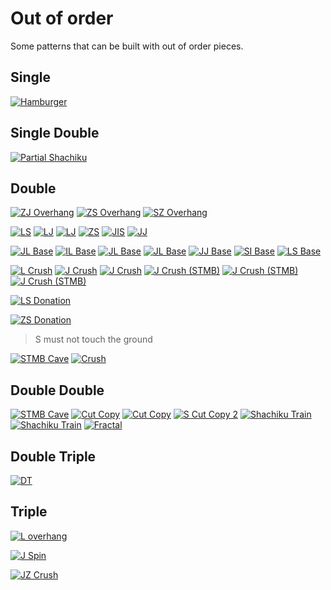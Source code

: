 Out of order
============

Some patterns that can be built with out of order pieces.

Single
-------

[![Hamburger](https://fumen-svg-server--eight041.repl.co/?data=v115%402gB8IeF8DeF8DeF8AeA8BeF8JeAgWJAIyehDVsZrDS%3FBAAAvhD0kB2ffWgf%2BqB)](https://harddrop.com/fumen/?v115@2gB8IeF8DeF8DeF8AeA8BeF8JeAgWJAIyehDVsZrDS?BAAAvhD0kB2ffWgf+qB)

Single Double
-------------

[![Partial Shachiku](https://fumen-svg-server--eight041.repl.co/?data=v115%402gA8FeD8FeC8GeD8AeB8BeH8AeB8JeAgWSAQCaeEpi%3FkTASIz0Dhl74DrACAAvhH6jB%2BifmifmnBNmfFmBAAAThB)](https://harddrop.com/fumen/?v115@2gA8FeD8FeC8GeD8AeB8BeH8AeB8JeAgWSAQCaeEpi?kTASIz0Dhl74DrACAAvhH6jB+ifmifmnBNmfFmBAAAThB)

Double
-------

[![ZJ Overhang](https://fumen-svg-server--eight041.repl.co/?data=v115%40bhH8AeA8JeAgWNA6P88Awm6rDS9jJEHBAAAvhCumQA%3FA8nfcnB)](https://harddrop.com/fumen/?v115@bhH8AeA8JeAgWNA6P88Awm6rDS9jJEHBAAAvhCumQA?A8nfcnB)
[![ZS Overhang](https://fumen-svg-server--eight041.repl.co/?data=v115%40bhH8AeA8JeAgWNAad88Awm6rDS9jJEHBAAAvhCcmQA%3FA3nfXnB)](https://harddrop.com/fumen/?v115@bhH8AeA8JeAgWNAad88Awm6rDS9jJEHBAAAvhCcmQA?A3nfXnB)
[![SZ Overhang](https://fumen-svg-server--eight041.repl.co/?data=v115%40HhF8DeF8DeH8AeA8JeAgWNAzn88Awm6rDS9jJEHBAA%3FAvhEXdBctfUof0nfMnB)](https://harddrop.com/fumen/?v115@HhF8DeF8DeH8AeA8JeAgWNAzn88Awm6rDS9jJEHBAA?AvhEXdBctfUof0nfMnB)

[![LS](https://fumen-svg-server--eight041.repl.co/?data=v115%40MhF8CeH8BeF8JeAgWCAMNBAAvhEifQAAXhf3lfXlff%3FqB)](https://harddrop.com/fumen/?v115@MhF8CeH8BeF8JeAgWCAMNBAAvhEifQAAXhf3lfXlff?qB)
[![LJ](https://fumen-svg-server--eight041.repl.co/?data=v115%40MhF8DeF8AeA8AeF8JeAgWCAs%2FAAAvhEifBemfmlfGq%3FfupB)](https://harddrop.com/fumen/?v115@MhF8DeF8AeA8AeF8JeAgWCAs/AAAvhEifBemfmlfGq?fupB)
[![LJ](https://fumen-svg-server--eight041.repl.co/?data=v115%40HhA8DeF8CeI8AeF8JeAgWCAs%2FAAAvhEyfBehf%2BlfWq%3FBAAA)](https://harddrop.com/fumen/?v115@HhA8DeF8CeI8AeF8JeAgWCAs/AAAvhEyfBehf+lfWq?BAAA)
[![ZS](https://fumen-svg-server--eight041.repl.co/?data=v115%40HhA8BeH8BeI8AeG8JeAgWCAaNBAAvhEcaB3bfXgffq%3FBAAA)](https://harddrop.com/fumen/?v115@HhA8BeH8BeI8AeG8JeAgWCAaNBAAvhEcaB3bfXgffq?BAAA)
[![JIS](https://fumen-svg-server--eight041.repl.co/?data=v115%40NhD8FeD8AeC8AeE8JeAgWDAKuzBAvhEOpBxfB%2FmfHm%3FfHlB)](https://harddrop.com/fumen/?v115@NhD8FeD8AeC8AeE8JeAgWDAKuzBAvhEOpBxfB/mfHm?fHlB)
[![JJ](https://fumen-svg-server--eight041.repl.co/?data=v115%40NhD8AeA8CeH8AeF8JeAgWCAq%2FAAAvhMKhQAAOkBTVB%3FqLBtWflWf9Wf9qflqBAAAecf%2BqfeqB)](https://harddrop.com/fumen/?v115@NhD8AeA8CeH8AeF8JeAgWCAq/AAAvhMKhQAAOkBTVB?qLBtWflWf9Wf9qflqBAAAecf+qfeqB)

[![JL Base](https://fumen-svg-server--eight041.repl.co/?data=v115%409gB8HeA8FeE8EeE8BeF8JeAgWJAqS88AQDbaEFBAAA%3FvhDmmBKqfiqfCrB)](https://harddrop.com/fumen/?v115@9gB8HeA8FeE8EeE8BeF8JeAgWJAqS88AQDbaEFBAAA?vhDmmBKqfiqfCrB)
[![IL Base](https://fumen-svg-server--eight041.repl.co/?data=v115%409gB8EeA8BeA8DeG8AeI8AeG8JeAgWJApS88AQDbaEF%3FBAAAvhDxcBKgfigfihQAA)](https://harddrop.com/fumen/?v115@9gB8EeA8BeA8DeG8AeI8AeG8JeAgWJApS88AQDbaEF?BAAAvhDxcBKgfigfihQAA)
[![JL Base](https://fumen-svg-server--eight041.repl.co/?data=v115%40zgB8HeA8IeA8DeF8DeI8AeE8JeAgWJAqS88AQDbaEF%3FBAAAvhFarBAAAOqfupfWvBAAA)](https://harddrop.com/fumen/?v115@zgB8HeA8IeA8DeF8DeI8AeE8JeAgWJAqS88AQDbaEF?BAAAvhFarBAAAOqfupfWvBAAA)
[![JL Base](https://fumen-svg-server--eight041.repl.co/?data=v115%40zgB8HeA8IeB8DeF8BeA8AeF8BeF8JeAgWJAqS88AQD%3FbaEFBAAAvhC6mBOqfuqB)](https://harddrop.com/fumen/?v115@zgB8HeA8IeB8DeF8BeA8AeF8BeF8JeAgWJAqS88AQD?baEFBAAAvhC6mBOqfuqB)
[![JJ Base](https://fumen-svg-server--eight041.repl.co/?data=v115%409gB8CeF8EeF8DeF8AeA8BeD8JeAgWJAqP88AQDbaEF%3FBAAAvhD2qfWrf%2BrBemB)](https://harddrop.com/fumen/?v115@9gB8CeF8EeF8DeF8AeA8BeD8JeAgWJAqP88AQDbaEF?BAAAvhD2qfWrf+rBemB)
[![SI Base](https://fumen-svg-server--eight041.repl.co/?data=v115%409gB8EeD8EeF8EeE8AeG8JeAgWJATO88AQDbaEFBAAA%3FvhF3hBxafJbfJlfhqfBrB)](https://harddrop.com/fumen/?v115@9gB8EeD8EeF8EeE8AeG8JeAgWJATO88AQDbaEFBAAA?vhF3hBxafJbfJlfhqfBrB)
[![LS Base](https://fumen-svg-server--eight041.repl.co/?data=v115%40DhB8IeC8AeB8CeF8DeD8JeAgWJAMd88AQDbaEFBAAA%3FvhEckQAAKgBvrfHrfnqB)](https://harddrop.com/fumen/?v115@DhB8IeC8AeB8CeF8DeD8JeAgWJAMd88AQDbaEFBAAA?vhEckQAAKgBvrfHrfnqB)

[![L Crush](https://fumen-svg-server--eight041.repl.co/?data=v115%40HhG8CeG8CeG8BeA8JeAgWJAMoo2AjLJbEIBAAAvhDT%3FdQAA6ofCtBAAA)](https://harddrop.com/fumen/?v115@HhG8CeG8CeG8BeA8JeAgWJAMoo2AjLJbEIBAAAvhDT?dQAA6ofCtBAAA)
[![J Crush](https://fumen-svg-server--eight041.repl.co/?data=v115%40HhG8CeG8CeH8LeAgWJAKoo2AjLJbEIBAAAvhDTdB%2Bt%3FfGtBAAA)](https://harddrop.com/fumen/?v115@HhG8CeG8CeH8LeAgWJAKoo2AjLJbEIBAAAvhDTdB+t?fGtBAAA)
[![J Crush](https://fumen-svg-server--eight041.repl.co/?data=v115%409gG8CeG8CeI8AeH8AeA8JeAgWJAKoo2AjLJbEIBAAA%3FvhDTYB%2BjfGoBAAA)](https://harddrop.com/fumen/?v115@9gG8CeG8CeI8AeH8AeA8JeAgWJAKoo2AjLJbEIBAAA?vhDTYB+jfGoBAAA)
[![J Crush (STMB)](https://fumen-svg-server--eight041.repl.co/?data=v115%409gE8EeF8CeI8AeI8AeA8JeAgWWAKoo2AjLJbEooo2A%3FFb%2BsCUkFSAylAAAvhEXdB%2BefejfmnBAAA)](https://harddrop.com/fumen/?v115@9gE8EeF8CeI8AeI8AeA8JeAgWWAKoo2AjLJbEooo2A?Fb+sCUkFSAylAAAvhEXdB+efejfmnBAAA)
[![J Crush (STMB)](https://fumen-svg-server--eight041.repl.co/?data=v115%408gE8EeF8CeI8AeI8AeB8JeAgWWAKoo2AjLJbEooo2A%3FFb%2BsCUkFSAylAAAvhEcZBTcB%2BifGnBAAA)](https://harddrop.com/fumen/?v115@8gE8EeF8CeI8AeI8AeB8JeAgWWAKoo2AjLJbEooo2A?Fb+sCUkFSAylAAAvhEcZBTcB+ifGnBAAA)
[![J Crush (STMB)](https://fumen-svg-server--eight041.repl.co/?data=v115%40zgF8CeG8BeH8BeH8AeJ8AeB8JeAgWWAKoo2AjLJbEo%3Foo2AFb%2BsCUkFSAylAAAvhDzSBuifOnBAAA)](https://harddrop.com/fumen/?v115@zgF8CeG8BeH8BeH8AeJ8AeB8JeAgWWAKoo2AjLJbEo?oo2AFb+sCUkFSAylAAAvhDzSBuifOnBAAA)

[![LS Donation](https://fumen-svg-server--eight041.repl.co/?data=v115%40NhD8EeF8AeA8BeE8JeAgWNAMd88AQmCKEBPONEOBAA%3FAvhDKkQAAXgBsqfkqB)](https://harddrop.com/fumen/?v115@NhD8EeF8AeA8BeE8JeAgWNAMd88AQmCKEBPONEOBAA?AvhDKkQAAXgBsqfkqB)

[![ZS Donation](https://fumen-svg-server--eight041.repl.co/?data=v115%403gB8GeB8HeC8AeC8CeH8AeH8JeAgWNAad88AQmCKEB%3FPONEOBAAAvhDMbB%2FkuRABOyTASIbMEGP98AQWhNEQBAAAfl%3FQFASeh1DUBAAAZfQDAFbkAA)](https://harddrop.com/fumen/?v115@3gB8GeB8HeC8AeC8CeH8AeH8JeAgWNAad88AQmCKEB?PONEOBAAAvhDMbB/kuRABOyTASIbMEGP98AQWhNEQBAAAfl?QFASeh1DUBAAAZfQDAFbkAA)
> S must not touch the ground

[![STMB Cave](https://fumen-svg-server--eight041.repl.co/?data=v115%40HhB8DeE8EeF8CeE8JeAgWLAzeW0BFbs2BBSdCAvhE8%3FhBOhBvqfnqfHrB)](https://harddrop.com/fumen/?v115@HhB8DeE8EeF8CeE8JeAgWLAzeW0BFbs2BBSdCAvhE8?hBOhBvqfnqfHrB)
[![Crush](https://fumen-svg-server--eight041.repl.co/?data=v115%409gB8DeE8EeG8BeG8AeG8JeAgWFAjLJbEIBAAAvhF8c%3FQAAOcBvlfPmfHmBAAA)](https://harddrop.com/fumen/?v115@9gB8DeE8EeG8BeG8AeG8JeAgWFAjLJbEIBAAAvhF8c?QAAOcBvlfPmfHmBAAA)

Double Double
-------------

[![STMB Cave](https://fumen-svg-server--eight041.repl.co/?data=v115%40HhE8EeE8EeE8OeAgWLAzeW0BFbs2BBSdCAvhD%2BtBXj%3FBqrBccB)](https://harddrop.com/fumen/?v115@HhE8EeE8EeE8OeAgWLAzeW0BFbs2BBSdCAvhD+tBXj?BqrBccB)
[![Cut Copy](https://fumen-svg-server--eight041.repl.co/?data=v115%40HhE8EeE8EeE8CeB8JeAgWKADA3TASI3LEwGCAAvhGG%3FoQAATeBXcB6dfSifKsfqrB)](https://harddrop.com/fumen/?v115@HhE8EeE8EeE8CeB8JeAgWKADA3TASI3LEwGCAAvhGG?oQAATeBXcB6dfSifKsfqrB)
[![Cut Copy](https://fumen-svg-server--eight041.repl.co/?data=v115%40RhD8FeD8CeC8JeAgWKADA3TASI3LEwGCAAvhIToQAA%3FGeBKrBugB3SfPYuBAyAAAAfsuDAFbkAAHiuBAyAAAAniQDA%3FFbkAA)](https://harddrop.com/fumen/?v115@RhD8FeD8CeC8JeAgWKADA3TASI3LEwGCAAvhIToQAA?GeBKrBugB3SfPYuBAyAAAAfsuDAFbkAAHiuBAyAAAAniQDA?FbkAA)
[![S Cut Copy 2](https://fumen-svg-server--eight041.repl.co/?data=v115%40HhA8EeE8EeF8AeG8JeAgWSAToo2ADA3TASI3LEwW98%3FAQbAAAvhD0fB3bBcmfEmB)](https://harddrop.com/fumen/?v115@HhA8EeE8EeF8AeG8JeAgWSAToo2ADA3TASI3LEwW98?AQbAAAvhD0fB3bBcmfEmB)
[![Shachiku Train](https://fumen-svg-server--eight041.repl.co/?data=v115%409gF8DeE8EeF8DeF8NeAgWQAz8bkDoeihEFbEwCyy1J%3FEvhC6tB%2FsfnsB)](https://harddrop.com/fumen/?v115@9gF8DeE8EeF8DeF8NeAgWQAz8bkDoeihEFbEwCyy1J?EvhC6tB/sfnsB)
[![Shachiku Train](https://fumen-svg-server--eight041.repl.co/?data=v115%403gB8IeE8DeF8DeG8BeG8JeAgWQAz8bkDoeihEFbEwC%3Fyy1JEvhEOkQAA6lfClfCqfaqB)](https://harddrop.com/fumen/?v115@3gB8IeE8DeF8DeG8BeG8JeAgWQAz8bkDoeihEFbEwC?yy1JEvhEOkQAA6lfClfCqfaqB)
[![Fractal](https://fumen-svg-server--eight041.repl.co/?data=v115%40RhB8FeG8AeA8AeB8JeAgWHAmLckD0isCAvhGUjBpZB%3F3lBsbBqmfSsf6sB)](https://harddrop.com/fumen/?v115@RhB8FeG8AeA8AeB8JeAgWHAmLckD0isCAvhGUjBpZB?3lBsbBqmfSsf6sB)

Double Triple
-------------

[![DT](https://fumen-svg-server--eight041.repl.co/?data=v115%406gC8GeC8FeE8DeI8AeE8JeAgWCAkOBAAvhJvkBcVBK%3FlBzcBdmfFmBAAA%2FcB6lfClB)](https://harddrop.com/fumen/?v115@6gC8GeC8FeE8DeI8AeE8JeAgWCAkOBAAvhJvkBcVBK?lBzcBdmfFmBAAA/cB6lfClB)

Triple
------

[![L overhang](https://fumen-svg-server--eight041.repl.co/?data=v115%40HhD8FeD8BeB8BeD8AeE8JeAgWMAMoo2APSNXEoCZyD%3FvhFToBUeB3bBqhfyhfSnB)](https://harddrop.com/fumen/?v115@HhD8FeD8BeB8BeD8AeE8JeAgWMAMoo2APSNXEoCZyD?vhFToBUeB3bBqhfyhfSnB)

[![J Spin](https://fumen-svg-server--eight041.repl.co/?data=v115%40HhE8EeE8BeA8AeF8AeD8JeAgWIAKoo2AzI2JEvhC%2Fj%3FQAAOnfmnB)](https://harddrop.com/fumen/?v115@HhE8EeE8BeA8AeF8AeD8JeAgWIAKoo2AzI2JEvhC/j?QAAOnfmnB)

[![JZ Crush](https://fumen-svg-server--eight041.repl.co/?data=v115%40KhG8DeI8AeF8JeAgWKAqn88AwUxhETtBAAvhHOkBac%3FB0VfUbfcgfElfskBAAA)](https://harddrop.com/fumen/?v115@KhG8DeI8AeF8JeAgWKAqn88AwUxhETtBAAvhHOkBac?B0VfUbfcgfElfskBAAA)
